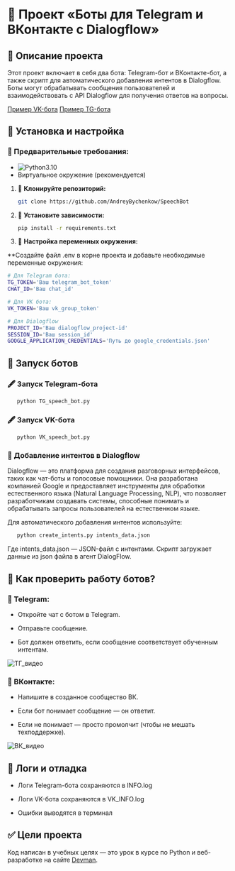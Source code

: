 # 🐍 Проект «Боты для Telegram и ВКонтакте с Dialogflow»


## 📌 Описание проекта

Этот проект включает в себя два бота: Telegram-бот и ВКонтакте-бот, а также скрипт для автоматического добавления интентов в Dialogflow. Боты могут обрабатывать сообщения пользователей и взаимодействовать с API Dialogflow для получения ответов на вопросы.

[Пример VK-бота](https://vk.com/club229238007)
[Пример TG-бота](https://web.telegram.org/k/#@Speech_032_bot)

## 📌 Установка и настройка

### 🔧 Предварительные требования:

- ![Python3.10](https://i.postimg.cc/NjHrf10B/python-3-10-3-12-3-13.jpg)
- Виртуальное окружение (рекомендуется)

1. 📌 **Клонируйте репозиторий:**
   ```bash
   git clone https://github.com/AndreyBychenkow/SpeechBot
   ```
   
2. 📌 **Установите зависимости:**
   ```bash
   pip install -r requirements.txt   
   ```
   
3. 📌 **Настройка переменных окружения:**

**Создайте файл .env в корне проекта и добавьте необходимые переменные окружения:

```bash
# Для Telegram бота:
TG_TOKEN='Ваш telegram_bot_token'
CHAT_ID='Ваш chat_id'

# Для VK бота:
VK_TOKEN='Ваш vk_group_token'

# Для Dialogflow
PROJECT_ID='Ваш dialogflow_project-id'
SESSION_ID='Ваш session_id'
GOOGLE_APPLICATION_CREDENTIALS='Путь до google_credentials.json'
```

## 🚀 Запуск ботов

### 🖋 Запуск Telegram-бота
```bash
   python TG_speech_bot.py   
   ```
   
### 🖋 Запуск VK-бота
```bash
   python VK_speech_bot.py   
   ```
   
### 📝 Добавление интентов в Dialogflow

Dialogflow — это платформа для создания разговорных интерфейсов, таких как чат-боты и голосовые помощники. Она разработана компанией Google и предоставляет инструменты для обработки естественного языка (Natural Language Processing, NLP), что позволяет разработчикам создавать системы, способные понимать и обрабатывать запросы пользователей на естественном языке.

Для автоматического добавления интентов используйте:
```bash
   python create_intents.py intents_data.json   
   ```
Где intents_data.json — JSON-файл с интентами. Скрипт загружает данные из json файла в агент DialogFlow.


## 📌 Как проверить работу ботов?

### 📝 Telegram:

* Откройте чат с ботом в Telegram.

* Отправьте сообщение.

* Бот должен ответить, если сообщение соответствует обученным интентам.

![ТГ_видео](https://i.postimg.cc/NGzRB70D/image.gif)


### 📝 ВКонтакте:

* Напишите в созданное сообщество ВК.

* Если бот понимает сообщение — он ответит.

* Если не понимает — просто промолчит (чтобы не мешать техподдержке).

![ВК_видео](https://i.postimg.cc/9QG9d6Yg/image.gif)


## 📅 Логи и отладка

* Логи Telegram-бота сохраняются в INFO.log

* Логи VK-бота сохраняются в VK_INFO.log

* Ошибки выводятся в терминал


## ✅ Цели проекта

Код написан в учебных целях — это урок в курсе по Python и веб-разработке на сайте [Devman](https://dvmn.org).
